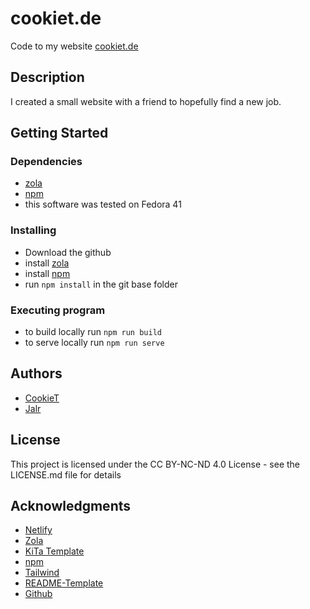 # cookiet.de

Code to my website [cookiet.de](https://www.cookiet.de)

## Description

I created a small website with a friend to hopefully find a new job.

## Getting Started

### Dependencies

* [zola](https://www.getzola.org)
* [npm](https://www.npmjs.com/)
* this software was tested on Fedora 41

### Installing

* Download the github
* install [zola](https://www.getzola.org)
* install [npm](https://www.npmjs.com/)
* run ```npm install``` in the git base folder

### Executing program

* to build locally run ```npm run build```
* to serve locally run ```npm run serve```

## Authors

* [CookieT](https://www.cookiet.de)
* [Jalr](https://github.com/jalr)

## License

This project is licensed under the CC BY-NC-ND 4.0 License - see the LICENSE.md file for details

## Acknowledgments

* [Netlify](https://www.netlify.com/)
* [Zola](https://www.getzola.org/)
* [KiTa Template](https://github.com/st1020/kita/)
* [npm](https://www.npmjs.com/)
* [Tailwind](https://tailwindcss.com/)
* [README-Template](https://gist.github.com/DomPizzie/7a5ff55ffa9081f2de27c315f5018afc)
* [Github](https://github.com/)
